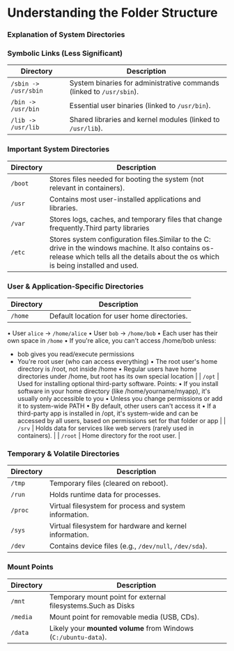 # Understanding the Folder Structure

### Explanation of System Directories

### **Symbolic Links (Less Significant)**
| Directory | Description |
|-----------|-------------|
| `/sbin -> /usr/sbin` | System binaries for administrative commands (linked to `/usr/sbin`). |
| `/bin -> /usr/bin` | Essential user binaries (linked to `/usr/bin`). |
| `/lib -> /usr/lib` | Shared libraries and kernel modules (linked to `/usr/lib`). |

### **Important System Directories**
| Directory | Description |
|-----------|-------------|
| `/boot` | Stores files needed for booting the system (not relevant in containers). |
| `/usr` | Contains most user-installed applications and libraries. |
| `/var` | Stores logs, caches, and temporary files that change frequently.Third party libraries |
| `/etc` | Stores system configuration files.Similar to the C: drive in the windows machine. It also contains os-release which tells all the details about the os which is being installed and used. |

### **User & Application-Specific Directories**
| Directory | Description |
|-----------|-------------|
| `/home` | Default location for user home directories.
• User `alice` → `/home/alice`
• User `bob` → `/home/bob`
• Each user has their own space in `/home`
• If you're alice, you can't access /home/bob unless:
  - bob gives you read/execute permissions
  - You're root user (who can access everything)
• The root user's home directory is /root, not inside /home
• Regular users have home directories under /home, but root has its own special location |
| `/opt` | Used for installing optional third-party software. Points:
• If you install software in your home directory (like /home/yourname/myapp), it's usually only accessible to you
• Unless you change permissions or add it to system-wide PATH
• By default, other users can't access it
• If a third-party app is installed in /opt, it's system-wide and can be accessed by all users, based on permissions set for that folder or app |
| `/srv` | Holds data for services like web servers (rarely used in containers). |
| `/root` | Home directory for the root user. |
### **Temporary & Volatile Directories**
| Directory | Description |
|-----------|-------------|
| `/tmp` | Temporary files (cleared on reboot). |
| `/run` | Holds runtime data for processes. |
| `/proc` | Virtual filesystem for process and system information. |
| `/sys` | Virtual filesystem for hardware and kernel information. |
| `/dev` | Contains device files (e.g., `/dev/null`, `/dev/sda`). |

### **Mount Points**
| Directory | Description |
|-----------|-------------|
| `/mnt` | Temporary mount point for external filesystems.Such as Disks  |
| `/media` | Mount point for removable media (USB, CDs). |
| `/data` | Likely your **mounted volume** from Windows (`C:/ubuntu-data`). |